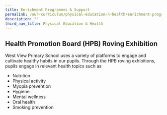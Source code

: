 ```yaml
---
title: Enrichment Programmes & Support
permalink: /our-curriculum/physical-education-n-health/enrichment-programmes-n-support/
description: ""
third_nav_title: Physical Education & Health
---
```

Health Promotion Board (HPB) Roving Exhibition
----------------------------------------------

West View Primary School uses a variety of platforms to engage and cultivate healthy habits in our pupils. Through the HPB roving exhibitions, pupils engage in relevant health topics such as  

*   Nutrition
*   Physical activity
*   Myopia prevention
*   Hygiene
*   Mental wellness
*   Oral health
*   Smoking prevention